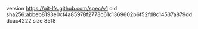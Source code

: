 version https://git-lfs.github.com/spec/v1
oid sha256:abbeb8193e0cf4a85978f2773c61c1369602b6f52fd8c14537a879dddcac4222
size 8518

